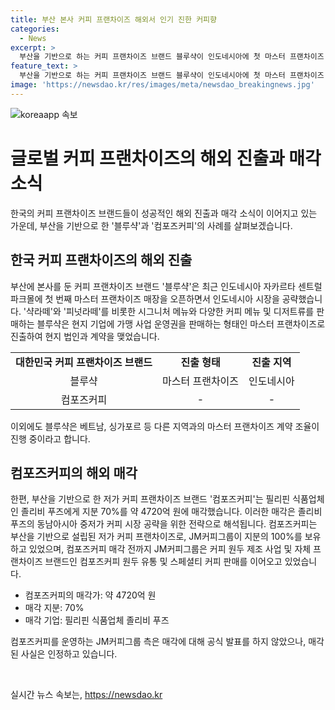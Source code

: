 ```yaml
---
title: 부산 본사 커피 프랜차이즈 해외서 인기 진한 커피향
categories:
  - News
excerpt: >
  부산을 기반으로 하는 커피 프랜차이즈 브랜드 블루샥이 인도네시아에 첫 마스터 프랜차이즈 매장을 오픈하며 글로벌 시장에 진출했다. 250개 이상의 가맹점을 보유한 블루샥은 저가 커피와 DT(드라이브 스루) 매장을 특징으로 하고 있으며, 이번 인도네시아 진출은 현지 기업과의 마스터 프랜차이즈 계약을 통해 이뤄졌다. 또한, 다른 부산 기반 저가 커피 프랜차이즈 브랜드 컴포즈커피는 필리핀 기업에 매각되어 현지 중저가 커피 시장을 공략하고 있다. (전체 359자)
feature_text: >
  부산을 기반으로 하는 커피 프랜차이즈 브랜드 블루샥이 인도네시아에 첫 마스터 프랜차이즈 매장을 오픈하며 글로벌 시장에 진출했다. 250개 이상의 가맹점을 보유한 블루샥은 저가 커피와 DT(드라이브 스루) 매장을 특징으로 하고 있으며, 이번 인도네시아 진출은 현지 기업과의 마스터 프랜차이즈 계약을 통해 이뤄졌다. 또한, 다른 부산 기반 저가 커피 프랜차이즈 브랜드 컴포즈커피는 필리핀 기업에 매각되어 현지 중저가 커피 시장을 공략하고 있다. (전체 359자)
image: 'https://newsdao.kr/res/images/meta/newsdao_breakingnews.jpg'
---
```


<p><img src="https://newsdao.kr/res/images/meta/newsdao_breakingnews.jpg" alt="koreaapp 속보" /></p>

<h1>글로벌 커피 프랜차이즈의 해외 진출과 매각 소식</h1>

<p data-ke-size="size16">한국의 커피 프랜차이즈 브랜드들이 성공적인 해외 진출과 매각 소식이 이어지고 있는 가운데, 부산을 기반으로 한 '블루샥'과 '컴포즈커피'의 사례를 살펴보겠습니다.</p>

<h2 data-ke-size="size26">한국 커피 프랜차이즈의 해외 진출</h2>

<p>부산에 본사를 둔 커피 프랜차이즈 브랜드 '블루샥'은 최근 인도네시아 자카르타 센트럴 파크몰에 첫 번째 마스터 프랜차이즈 매장을 오픈하면서 인도네시아 시장을 공략했습니다. '샥라떼'와 '피넛라떼'를 비롯한 시그니처 메뉴와 다양한 커피 메뉴 및 디저트류를 판매하는 블루샥은 현지 기업에 가맹 사업 운영권을 판매하는 형태인 마스터 프랜차이즈로 진출하여 현지 법인과 계약을 맺었습니다.</p>

<table>
  <tr>
    <td style="text-align: center; height: 17px;"><b>대한민국 커피 프랜차이즈 브랜드</b></td>
    <td style="text-align: center; height: 17px;"><b>진출 형태</b></td>
    <td style="text-align: center; height: 17px;"><b>진출 지역</b></td>
  </tr>
  <tr>
    <td style="text-align: center; height: 17px;">블루샥</td>
    <td style="text-align: center; height: 17px;">마스터 프랜차이즈</td>
    <td style="text-align: center; height: 17px;">인도네시아</td>
  </tr>
  <tr>
    <td style="text-align: center; height: 17px;">컴포즈커피</td>
    <td style="text-align: center; height: 17px;">-</td>
    <td style="text-align: center; height: 17px;">-</td>
  </tr>
</table>

<p>이외에도 블루샥은 베트남, 싱가포르 등 다른 지역과의 마스터 프랜차이즈 계약 조율이 진행 중이라고 합니다.</p>

<h2 data-ke-size="size26">컴포즈커피의 해외 매각</h2>

<p>한편, 부산을 기반으로 한 저가 커피 프랜차이즈 브랜드 '컴포즈커피'는 필리핀 식품업체인 졸리비 푸즈에게 지분 70%를 약 4720억 원에 매각했습니다. 이러한 매각은 졸리비 푸즈의 동남아시아 중저가 커피 시장 공략을 위한 전략으로 해석됩니다. 컴포즈커피는 부산을 기반으로 설립된 저가 커피 프랜차이즈로, JM커피그룹이 지분의 100%를 보유하고 있었으며, 컴포즈커피 매각 전까지 JM커피그룹은 커피 원두 제조 사업 및 자체 프랜차이즈 브랜드인 컴포즈커피 원두 유통 및 스페셜티 커피 판매를 이어오고 있었습니다.</p>

<ul>
  <li>컴포즈커피의 매각가: 약 4720억 원</li>
  <li>매각 지분: 70%</li>
  <li>매각 기업: 필리핀 식품업체 졸리비 푸즈</li>
</ul>

<p>컴포즈커피를 운영하는 JM커피그룹 측은 매각에 대해 공식 발표를 하지 않았으나, 매각된 사실은 인정하고 있습니다.</p>

<p data-ke-size="size16">&nbsp;</p>
실시간 뉴스 속보는, <a href="https://newsdao.kr" rel="dofollow">https://newsdao.kr</a>


